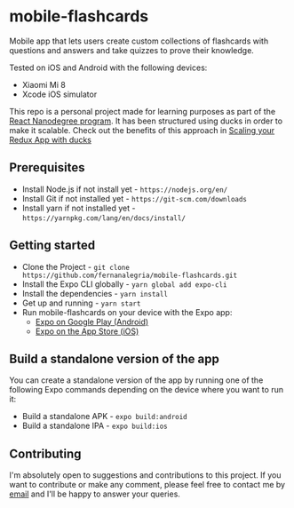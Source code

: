 # mobile-flashcards

Mobile app that lets users create custom collections of flashcards with questions and answers and take quizzes to prove their knowledge.

Tested on iOS and Android with the following devices:
* Xiaomi Mi 8
* Xcode iOS simulator

This repo is a personal project made for learning purposes as part of the [React Nanodegree program](https://www.udacity.com/course/react-nanodegree--nd019). It has been structured using ducks in order to make it scalable. Check out the benefits of this approach in [Scaling your Redux App with ducks](https://medium.freecodecamp.org/scaling-your-redux-app-with-ducks-6115955638be)

## Prerequisites

* Install Node.js if not install yet - `https://nodejs.org/en/`
* Install Git if not installed yet - `https://git-scm.com/downloads`
* Install yarn if not installed yet - `https://yarnpkg.com/lang/en/docs/install/`

## Getting started

* Clone the Project - `git clone https://github.com/fernanalegria/mobile-flashcards.git`
* Install the Expo CLI globally - `yarn global add expo-cli`
* Install the dependencies - `yarn install`
* Get up and running - `yarn start`
* Run mobile-flashcards on your device with the Expo app:
    * [Expo on Google Play (Android)](https://play.google.com/store/apps/details?id=host.exp.exponent)
    * [Expo on the App Store (iOS)](https://itunes.apple.com/us/app/expo-client/id982107779)

## Build a standalone version of the app

You can create a standalone version of the app by running one of the following Expo commands depending on the device where you want to run it:
* Build a standalone APK - `expo build:android`
* Build a standalone IPA - `expo build:ios`

## Contributing

I'm absolutely open to suggestions and contributions to this project. If you want to contribute or make any comment, please feel free to contact me by [email](mailto:fernanalegria@gmail.com) and I'll be happy to answer your queries.

